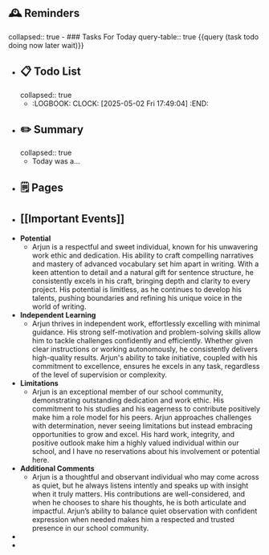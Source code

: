 ## 🕰️ Reminders
collapsed:: true
	- ### Tasks For Today
	  query-table:: true
	  {{query (task todo doing now later wait)}}
- ## 📋 Todo List
  collapsed:: true
	- :LOGBOOK:
	  CLOCK: [2025-05-02 Fri 17:49:04]
	  :END:
- ##  ✏️ Summary
  collapsed:: true
	- Today was a...
- ## 🗒️ Pages
- ## [[Important Events]]
- **Potential**
	- Arjun is a respectful and sweet individual, known for his unwavering work ethic and dedication. His ability to craft compelling narratives and mastery of advanced vocabulary set him apart in writing. With a keen attention to detail and a natural gift for sentence structure, he consistently excels in his craft, bringing depth and clarity to every project. His potential is limitless, as he continues to develop his talents, pushing boundaries and refining his unique voice in the world of writing.
- **Independent Learning**
	- Arjun thrives in independent work, effortlessly excelling with minimal guidance. His strong self-motivation and problem-solving skills allow him to tackle challenges confidently and efficiently. Whether given clear instructions or working autonomously, he consistently delivers high-quality results. Arjun's ability to take initiative, coupled with his commitment to excellence, ensures he excels in any task, regardless of the level of supervision or complexity.
- **Limitations**
	- Arjun is an exceptional member of our school community, demonstrating outstanding dedication and work ethic. His commitment to his studies and his eagerness to contribute positively make him a role model for his peers. Arjun approaches challenges with determination, never seeing limitations but instead embracing opportunities to grow and excel. His hard work, integrity, and positive outlook make him a highly valued individual within our school, and I have no reservations about his involvement or potential here.
- **Additional Comments**
	- Arjun is a thoughtful and observant individual who may come across as quiet, but he always listens intently and speaks up with insight when it truly matters. His contributions are well-considered, and when he chooses to share his thoughts, he is both articulate and impactful. Arjun’s ability to balance quiet observation with confident expression when needed makes him a respected and trusted presence in our school community.
-
-